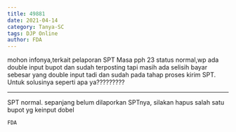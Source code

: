 ```yaml
---
title: 49881
date: 2021-04-14
category: Tanya-SC
tags: DJP Online
author: FDA
---
```


mohon infonya,terkait pelaporan SPT Masa pph 23 status normal,wp ada double input bupot dan sudah terposting tapi masih ada selisih bayar sebesar yang double input tadi dan sudah pada tahap proses kirim SPT. Untuk solusinya seperti apa ya?????????

---

SPT normal. sepanjang belum dilaporkan SPTnya, silakan hapus salah satu bupot yg keinput dobel

`FDA`
